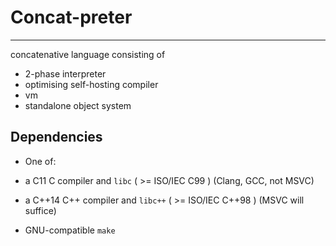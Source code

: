 # Concat-preter
---

concatenative language consisting of
- 2-phase interpreter
- optimising self-hosting compiler
- vm
- standalone object system


## Dependencies

* One of:
 * a C11   C   compiler and `libc`   ( >= ISO/IEC C99   ) (Clang, GCC, not MSVC)
 * a C++14 C++ compiler and `libc++` ( >= ISO/IEC C++98 ) (MSVC will suffice)

* GNU-compatible `make`
